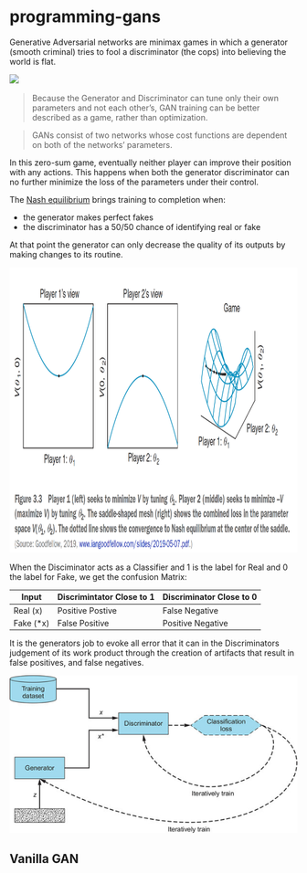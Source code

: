 # programming-gans

Generative Adversarial networks are minimax games in which a generator (smooth criminal) tries to fool a discriminator (the cops) into believing the world is flat. 

<img src="flat_earth.gif"  height="500" /> 

> Because the Generator and Discriminator can tune only their own parameters and not each other’s, GAN training can be better described as a game, rather than optimization.

> GANs consist of two networks whose cost functions are dependent on both of the networks’ parameters. 

In this zero-sum game, eventually neither player can improve their position with any actions. This happens when both the generator discriminator can no further minimize the loss of the parameters under their control.

The [Nash equilibrium](https://www.investopedia.com/terms/n/nash-equilibrium.asp#:~:text=The%20Nash%20equilibrium%20is%20a%20decision%2Dmaking%20theorem%20within%20game,the%20decisions%20of%20other%20players.) brings training to completion when: 
  * the generator makes perfect fakes
  * the discriminator has a 50/50 chance of identifying real or fake

At that point the generator can only decrease the quality of its outputs by making changes to its routine. 

<img src="gan_equal.png" height="500" />

When the Disciminator acts as a Classifier and 1 is the label for Real and 0 the label for Fake, we get the confusion Matrix: 

| Input | Discrimintator Close to 1 | Discriminator Close to 0 |
| ---- | ---- | --- | 
|Real (x) | Positive Postive | False Negative |
| Fake (*x) | False Positive | Positive Negative |

It is the generators job to evoke all error that it can in the Discriminators judgement of its work product through the creation of artifacts that result in false positives, and false negatives. 

![Gans](gan.jpg)


## Vanilla GAN
